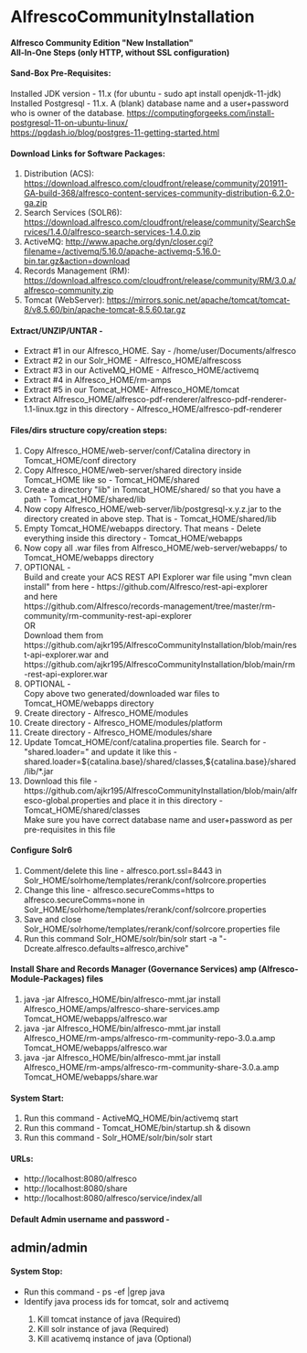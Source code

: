 # AlfrescoCommunityInstallation

<h4> Alfresco Community Edition "New Installation" <br> All-In-One Steps (only HTTP, without SSL configuration) </h4> 

<h4> Sand-Box Pre-Requisites:</h4> 

Installed JDK version - 11.x (for ubuntu - sudo apt install openjdk-11-jdk)<br>
Installed Postgresql - 11.x. A (blank) database name and a user+password who is owner of the database.
https://computingforgeeks.com/install-postgresql-11-on-ubuntu-linux/<br>
https://pgdash.io/blog/postgres-11-getting-started.html

<h4> Download Links for Software Packages:</h4> 

1. Distribution (ACS): https://download.alfresco.com/cloudfront/release/community/201911-GA-build-368/alfresco-content-services-community-distribution-6.2.0-ga.zip<br>
2. Search Services (SOLR6): https://download.alfresco.com/cloudfront/release/community/SearchServices/1.4.0/alfresco-search-services-1.4.0.zip<br>
3. ActiveMQ: http://www.apache.org/dyn/closer.cgi?filename=/activemq/5.16.0/apache-activemq-5.16.0-bin.tar.gz&action=download<br>
4. Records Management (RM): https://download.alfresco.com/cloudfront/release/community/RM/3.0.a/alfresco-community.zip<br>
5. Tomcat (WebServer): https://mirrors.sonic.net/apache/tomcat/tomcat-8/v8.5.60/bin/apache-tomcat-8.5.60.tar.gz


<h4> Extract/UNZIP/UNTAR - </h4> 
<ul>
<li> Extract #1 in our Alfresco_HOME. Say - /home/user/Documents/alfresco</li> 
<li>  Extract #2 in our Solr_HOME - Alfresco_HOME/alfrescoss  </li> 
<li>  Extract #3 in our ActiveMQ_HOME - Alfresco_HOME/activemq  </li> 
<li>  Extract #4 in Alfresco_HOME/rm-amps<br></li> 
<li>  Extract #5 in our Tomcat_HOME- Alfresco_HOME/tomcat</li>  
<li>  Extract Alfresco_HOME/alfresco-pdf-renderer/alfresco-pdf-renderer-1.1-linux.tgz in this directory - Alfresco_HOME/alfresco-pdf-renderer</li> 
</ul>
 
 
 <h4> Files/dirs structure copy/creation steps:</h4>
 <ol>
 <li>Copy Alfresco_HOME/web-server/conf/Catalina directory in Tomcat_HOME/conf directory </li>
 <li>Copy Alfresco_HOME/web-server/shared directory inside Tomcat_HOME like so - Tomcat_HOME/shared </li>
 <li>Create a directory "lib" in Tomcat_HOME/shared/  so that you have a path - Tomcat_HOME/shared/lib </li>
 <li>Now copy Alfresco_HOME/web-server/lib/postgresql-x.y.z.jar to the directory created in above step. That is - Tomcat_HOME/shared/lib</li>
 <li>Empty Tomcat_HOME/webapps directory. That means - Delete everything inside this directory - Tomcat_HOME/webapps </li>
 <li>Now copy all .war files from Alfresco_HOME/web-server/webapps/ to Tomcat_HOME/webapps directory </li>
 <li>OPTIONAL - <br>Build and create your ACS REST API Explorer war file using "mvn clean install" from here - https://github.com/Alfresco/rest-api-explorer <br> and here <br> https://github.com/Alfresco/records-management/tree/master/rm-community/rm-community-rest-api-explorer <br> OR <br> Download them from https://github.com/ajkr195/AlfrescoCommunityInstallation/blob/main/rest-api-explorer.war and https://github.com/ajkr195/AlfrescoCommunityInstallation/blob/main/rm-rest-api-explorer.war</li>
 <li>OPTIONAL - <br>Copy above two generated/downloaded war files to Tomcat_HOME/webapps directory</li>
 <li> Create directory - Alfresco_HOME/modules</li>
 <li> Create directory - Alfresco_HOME/modules/platform</li>
 <li> Create directory - Alfresco_HOME/modules/share</li>
 <li>Update Tomcat_HOME/conf/catalina.properties file. Search for - "shared.loader=" and update it like this -  shared.loader=${catalina.base}/shared/classes,${catalina.base}/shared/lib/*.jar </li>
<li>Download this file - https://github.com/ajkr195/AlfrescoCommunityInstallation/blob/main/alfresco-global.properties and place it in this directory - Tomcat_HOME/shared/classes <br> Make sure you have correct database name and user+password as per pre-requisites in this file </li>
 </ol>
<h4>Configure Solr6</h4>
<ol>
<li>Comment/delete this line - alfresco.port.ssl=8443 in Solr_HOME/solrhome/templates/rerank/conf/solrcore.properties </li>
<li>Change this line - alfresco.secureComms=https to alfresco.secureComms=none in Solr_HOME/solrhome/templates/rerank/conf/solrcore.properties</li>
<li>Save and close Solr_HOME/solrhome/templates/rerank/conf/solrcore.properties file</li>
<li>Run this command Solr_HOME/solr/bin/solr start -a "-Dcreate.alfresco.defaults=alfresco,archive" </li>
</ol>

<h4>Install Share and Records Manager (Governance Services) amp (Alfresco-Module-Packages) files </h4>
<ol>
<li>java -jar Alfresco_HOME/bin/alfresco-mmt.jar install Alfresco_HOME/amps/alfresco-share-services.amp Tomcat_HOME/webapps/alfresco.war</li>
<li>java -jar Alfresco_HOME/bin/alfresco-mmt.jar install Alfresco_HOME/rm-amps/alfresco-rm-community-repo-3.0.a.amp Tomcat_HOME/webapps/alfresco.war</li>
<li>java -jar Alfresco_HOME/bin/alfresco-mmt.jar install Alfresco_HOME/rm-amps/alfresco-rm-community-share-3.0.a.amp Tomcat_HOME/webapps/share.war</li>
</ol>
 
 
<h4>System Start: </h4>
<ol>
<li>Run this command - ActiveMQ_HOME/bin/activemq start</li>
<li>Run this command - Tomcat_HOME/bin/startup.sh & disown</li>
<li>Run this command - Solr_HOME/solr/bin/solr start</li>
</ol>

<h4>URLs: </h4>
<ul>
<li>http://localhost:8080/alfresco</li>
<li>http://localhost:8080/share</li>
<li>http://localhost:8080/alfresco/service/index/all</li>
</ul>

<h4>Default Admin username and password - </h4><h2> admin/admin </h2>

<h4>System Stop: </h4>
<ul>
<li>Run this command - ps -ef |grep java</li>
<li>Identify java process ids for tomcat, solr and activemq</li>
<ol>
<li>Kill tomcat instance of java (Required)</li>
<li>Kill solr instance of java (Required)</li>
<li>Kill acativemq instance of java (Optional)</li>
 </ol>
</ul>
